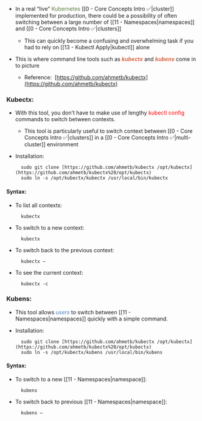 - In a real “live” <span style="color:#5c7e3e">Kubernetes</span> [[0 - Core Concepts Intro ✅|cluster]] implemented for production, there could be a possibility of often switching between a large number of [[11 - Namespaces|namespaces]] and [[0 - Core Concepts Intro ✅|clusters]]
	- This can quickly become a confusing and overwhelming task if you had to rely on [[13 - Kubectl Apply|kubectl]] alone

- This is where command line tools such as <b><i><span style="color:#d46644">kubectx</span></i></b> and <b><i><span style="color:#d46644">kubens</span></i></b> come in to picture
	- Reference:  [https://github.com/ahmetb/kubectx](https://github.com/ahmetb/kubectx)

### Kubectx:

- With this tool, you don’t have to make use of lengthy <span style="color:red">kubectl config</span> commands to switch between contexts.
	- This tool is particularly useful to switch context between [[0 - Core Concepts Intro ✅|clusters]] in a [[0 - Core Concepts Intro ✅|multi-cluster]] environment

- Installation:

		sudo git clone [https://github.com/ahmetb/kubectx /opt/kubectx](https://github.com/ahmetb/kubectx%20/opt/kubectx)
		sudo ln -s /opt/kubectx/kubectx /usr/local/bin/kubectx

#### Syntax:

- To list all contexts:

		kubectx

- To switch to a new context:

		kubectx

- To switch back to the previous context:

		kubectx –

- To see the current context:

		kubectx -c

### Kubens:

- This tool allows <i><span style="color:#477bbe">users</span></i> to switch between [[11 - Namespaces|namespaces]] quickly with a simple command.

- Installation:

		sudo git clone [https://github.com/ahmetb/kubectx /opt/kubectx](https://github.com/ahmetb/kubectx%20/opt/kubectx)
		sudo ln -s /opt/kubectx/kubens /usr/local/bin/kubens

#### Syntax:

- To switch to a new [[11 - Namespaces|namespace]]:

		kubens

- To switch back to previous [[11 - Namespaces|namespace]]:

		kubens –